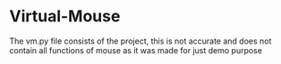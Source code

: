 # Virtual-Mouse
The vm.py file consists of the project, this is not accurate and does not contain all functions of mouse as it was made for just demo purpose
